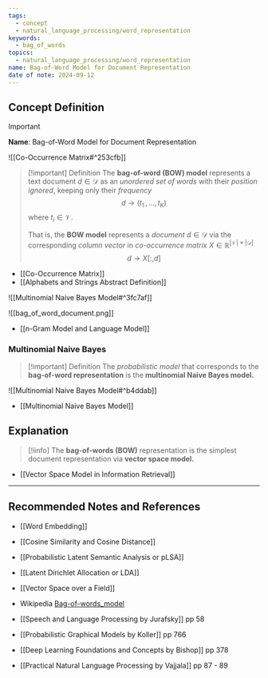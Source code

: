 ```yaml
---
tags:
  - concept
  - natural_language_processing/word_representation
keywords:
  - bag_of_words
topics:
  - natural_language_processing/word_representation
name: Bag-of-Word Model for Document Representation
date of note: 2024-09-12
---
```


## Concept Definition

>[!important]
>**Name**: Bag-of-Word Model for Document Representation

![[Co-Occurrence Matrix#^253cfb]]

>[!important] Definition
>The **bag-of-word (BOW) model** represents a text document $d\in \mathcal{D}$ as an *unordered set of words* with their *position ignored*, keeping only their *frequency*
>$$
>d \to (t_{1}\,{,}\ldots{,}\,t_{K})
>$$
>where $t_{i}\in \mathcal{V}$.
>
>That is, the **BOW model** represents a *document* $d\in \mathcal{D}$ via the corresponding *column vector* in *co-occurrence matrix* $X\in \mathbb{R}^{|\mathcal{V}|\times |\mathcal{D}|}$
>$$
>d \to X[:,d]
>$$

- [[Co-Occurrence Matrix]]
- [[Alphabets and Strings Abstract Definition]]

![[Multinomial Naive Bayes Model#^3fc7af]]


![[bag_of_word_document.png]]

- [[n-Gram Model and Language Model]]

### Multinomial Naive Bayes

>[!important] Definition
>The *probabilistic model* that corresponds to the **bag-of-word representation** is the **multinomial Naive Bayes model.**

![[Multinomial Naive Bayes Model#^b4ddab]]

- [[Multinomial Naive Bayes Model]]

## Explanation

>[!iinfo]
>The **bag-of-words (BOW)** representation is the simplest document representation via **vector space model.**

- [[Vector Space Model in Information Retrieval]]



-----------
##  Recommended Notes and References



- [[Word Embedding]]

- [[Cosine Similarity and Cosine Distance]]


- [[Probabilistic Latent Semantic Analysis or pLSA]]
- [[Latent Dirichlet Allocation or LDA]]

- [[Vector Space over a Field]]


- Wikipedia [Bag-of-words_model](https://en.wikipedia.org/wiki/Bag-of-words_model)
- [[Speech and Language Processing by Jurafsky]]  pp 58
- [[Probabilistic Graphical Models by Koller]] pp 766
- [[Deep Learning Foundations and Concepts by Bishop]] pp 378
- [[Practical Natural Language Processing by Vajjala]] pp 87 - 89